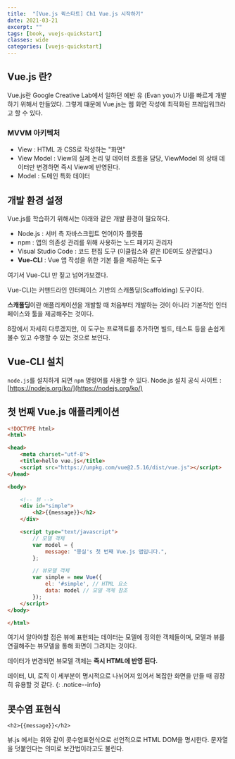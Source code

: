 ```yaml
---
title:  "[Vue.js 퀵스타트] Ch1 Vue.js 시작하기"
date: 2021-03-21
excerpt: ""
tags: [book, vuejs-quickstart]
classes: wide
categories: [vuejs-quickstart]
---
```


## Vue.js 란?

Vue.js란 Google Creative Lab에서 일하던 에반 유 (Evan you)가 UI를 빠르게 개발하기 위해서 만들었다. 그렇게 떄문에 Vue.js는 웹 화면 작성에 최적화된 프레임워크라고 할 수 있다.


### MVVM 아키텍처
- View : HTML 과 CSS로 작성하는 "화면"
- View Model : View의 실제 논리 및 데이터 흐름을 담당, ViewModel 의 상태 데이터만 변경하면 즉시 View에 반영된다.
- Model : 도메인 특화 데이터


## 개발 환경 설정


Vue.js를 학습하기 위해서는 아래와 같은 개발 환경이 필요하다.


- Node.js : 서버 측 자바스크립트 언어이자 플랫폼
- npm : 앱의 의존성 관리를 위해 사용하는 노드 패키지 관리자
- Visual Studio Code : 코드 편집 도구 (이클립스와 같은 IDE여도 상관없다.)
- **Vue-CLI** : Vue 앱 작성을 위한 기본 틀을 제공하는 도구


여기서 Vue-CLI 만 짚고 넘어가보겠다.

Vue-CLI는 커맨드라인 인터페이스 기반의 스캐폴딩(Scaffolding) 도구이다.

**스캐폴딩**이란 애플리케이션을 개발할 때 처음부터 개발하는 것이 아니라 기본적인 인터페이스와 툴을 제공해주는 것이다.

8장에서 자세히 다루겠지만, 이 도구는 프로젝트를 추가하면 빌드, 테스트 등을 손쉽게 볼수 있고 수행할 수 있는 것으로 보인다.

## Vue-CLI 설치

`node.js`를 설치하게 되면 `npm` 명령어를 사용할 수 있다.
Node.js 설치 공식 사이트 : [https://nodejs.org/ko/](https://nodejs.org/ko/)




## 첫 번째 Vue.js 애플리케이션

``` html
<!DOCTYPE html>
<html>

<head>
    <meta charset="utf-8">
    <title>hello vue.js</title>
    <script src="https://unpkg.com/vue@2.5.16/dist/vue.js"></script>
</head>

<body>

    <!-- 뷰 -->
    <div id="simple">
        <h2>{{message}}</h2>
    </div>

    <script type="text/javascript">
        // 모델 객체
        var model = {
            message: "몽실's 첫 번째 Vue.js 앱입니다.",
        };

        // 뷰모델 객체
        var simple = new Vue({
            el: '#simple', // HTML 요소
            data: model // 모델 객체 참조
        });
    </script>
</body>

</html>
```

여기서 알아야할 점은 뷰에 표현되는 데이터는 모델에 정의한 객체들이며, 모델과 뷰를 연결해주는 뷰모델을 통해 화면이 그려지는 것이다.


데이터가 변경되면 뷰모델 객체는 **즉시 HTML에 반영 된다.**

데이터, UI, 로직 이 세부분이 명시적으로 나뉘어져 있어서 복잡한 화면을 만들 때 굉장히 유용할 것 같다.
{: .notice--info}



## 콧수염 표현식

`<h2>{{message}}</h2>`

뷰.js 에서는 위와 같이 콧수염표현식으로 선언적으로 HTML DOM을 명시한다. 문자열을 덧붙인다는 의미로 보간법이라고도 불린다.
